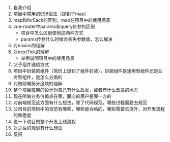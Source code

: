 1. 自我介绍
2. 项目中常用的ES6语法（提到了map）
3. map和forEach的区别，map在项目中的使用场景
4. vue-router中params和query传参的区别
   - 项目中怎么区别使用这两种方式
   - params传参什么时候会丢失参数值，怎么解决
5. 对mixins的理解
6. 对nextTick的理解
   - 举例说明项目中的使用场景
7. 父子组件通信方式
8. 项目中封装的组件（简历上提到了组件封装），封装组件是通用型组件还是业务型组件，是怎么分类的
9. 对微前端拆分这块的理解
10. 整个项目框架的设计对自己有什么启发，或者有什么改进的地方
11. 现在所做业务价值点在哪，面向的用户是哪一方的
12. 对前端规范这方面有什么想法，除了代码规范，哪些过程需要去规范
13. 公司目前项目中的规范有哪些，哪些是合格的，哪些需要去提升，对开发流程的熟悉度
14. 说一下项目的整个开发上线流程
15. 对之后的规划有什么想法
16. 反问